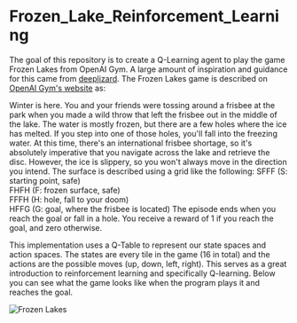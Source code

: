 # Frozen_Lake_Reinforcement_Learning
The goal of this repository is to create a Q-Learning agent to play the game Frozen Lakes from OpenAI Gym.  A large amount of inspiration and guidance for this 
came from [deeplizard](https://deeplizard.com/).  The Frozen Lakes game is described on [OpenAI Gym's website](https://gym.openai.com/envs/FrozenLake-v0/) as:

Winter is here. You and your friends were tossing around a frisbee at the park when you made a wild throw that left the frisbee out in the middle of the lake. The water is mostly frozen, but there are a few holes where the ice has melted. If you step into one of those holes, you'll fall into the freezing water. At this time, there's an international frisbee shortage, so it's absolutely imperative that you navigate across the lake and retrieve the disc. However, the ice is slippery, so you won't always move in the direction you intend.
The surface is described using a grid like the following:
SFFF       (S: starting point, safe)  
FHFH       (F: frozen surface, safe)  
FFFH       (H: hole, fall to your doom)  
HFFG       (G: goal, where the frisbee is located)
The episode ends when you reach the goal or fall in a hole. You receive a reward of 1 if you reach the goal, and zero otherwise.

This implementation uses a Q-Table to represent our state spaces and action spaces.  The states are every tile in the game (16 in total) and the actions are the possible moves (up, down, left, right).  This serves as a great introduction to reinforcement learning and specifically Q-learning.  Below you can see what the game looks like when the program plays it and reaches the goal.


![Frozen Lakes](https://github.com/justin02-dev/Frozen_Lake_Reinforcement_Learning/blob/master/Assets/Frozen_Lakes_Goal_Reached.png)
